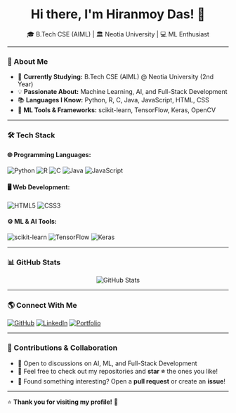 <h1 align="center">Hi there, I'm Hiranmoy Das! 👋</h1>

<p align="center">
  🎓 B.Tech CSE (AIML) | 🏛️ Neotia University | 💻 ML Enthusiast
</p>

---

### 🚀 About Me
- 🔭 **Currently Studying:** B.Tech CSE (AIML) @ Neotia University (2nd Year)
- 💡 **Passionate About:** Machine Learning, AI, and Full-Stack Development
- 📚 **Languages I Know:** Python, R, C, Java, JavaScript, HTML, CSS
- 🤖 **ML Tools & Frameworks:** scikit-learn, TensorFlow, Keras, OpenCV

---

### 🛠️ Tech Stack

#### 🌐 Programming Languages:
![Python](https://img.shields.io/badge/Python-3776AB?style=for-the-badge&logo=python&logoColor=white)
![R](https://img.shields.io/badge/R-276DC3?style=for-the-badge&logo=r&logoColor=white)
![C](https://img.shields.io/badge/C-00599C?style=for-the-badge&logo=c&logoColor=white)
![Java](https://img.shields.io/badge/Java-ED8B00?style=for-the-badge&logo=java&logoColor=white)
![JavaScript](https://img.shields.io/badge/JavaScript-F7DF1E?style=for-the-badge&logo=javascript&logoColor=black)

#### 🖥️ Web Development:
![HTML5](https://img.shields.io/badge/HTML5-E34F26?style=for-the-badge&logo=html5&logoColor=white)
![CSS3](https://img.shields.io/badge/CSS3-1572B6?style=for-the-badge&logo=css3&logoColor=white)

#### ⚙️ ML & AI Tools:
![scikit-learn](https://img.shields.io/badge/scikit--learn-F7931E?style=for-the-badge&logo=scikit-learn&logoColor=white)
![TensorFlow](https://img.shields.io/badge/TensorFlow-FF6F00?style=for-the-badge&logo=tensorflow&logoColor=white)
![Keras](https://img.shields.io/badge/Keras-D00000?style=for-the-badge&logo=keras&logoColor=white)

---

### 📊 GitHub Stats

<p align="center">
  <img src="https://github-readme-stats.vercel.app/api?username=your-github-username&show_icons=true&theme=radical" alt="GitHub Stats"/>
</p>

---

### 🌎 Connect With Me

[![GitHub](https://img.shields.io/badge/GitHub-181717?style=for-the-badge&logo=github&logoColor=white)](https://github.com/your-github-username)
[![LinkedIn](https://img.shields.io/badge/LinkedIn-0077B5?style=for-the-badge&logo=linkedin&logoColor=white)](https://www.linkedin.com/in/your-profile/)
[![Portfolio](https://img.shields.io/badge/Portfolio-000000?style=for-the-badge&logo=vercel&logoColor=white)](https://your-portfolio.com)

---

### 🤝 Contributions & Collaboration

- 💬 Open to discussions on AI, ML, and Full-Stack Development
- 📌 Feel free to check out my repositories and **star ⭐** the ones you like!
- 🔗 Found something interesting? Open a **pull request** or create an **issue**!

---

⭐️ **Thank you for visiting my profile!** 🚀
